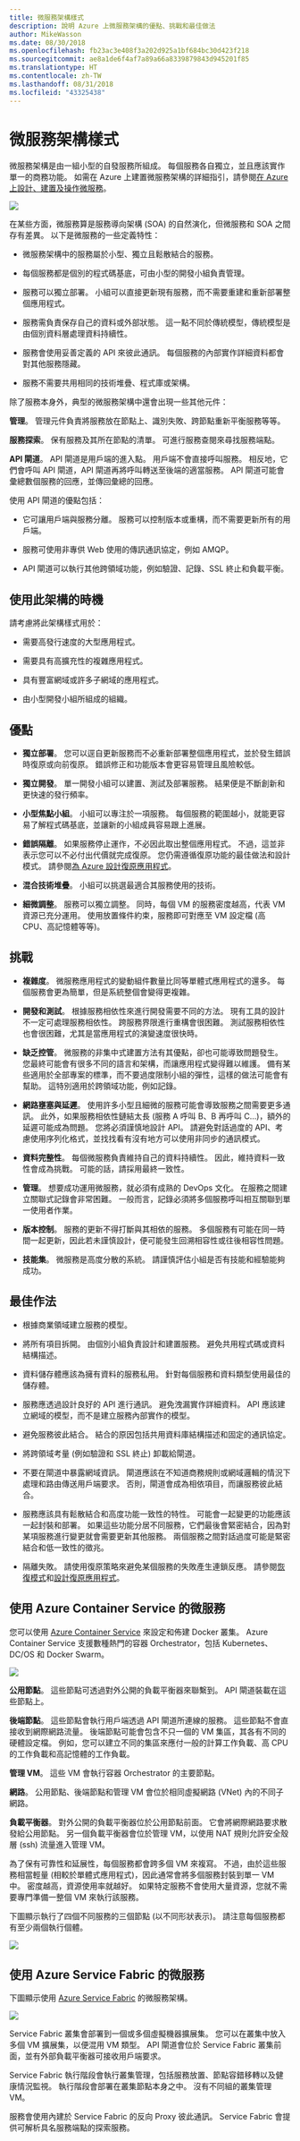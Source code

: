```yaml
---
title: 微服務架構樣式
description: 說明 Azure 上微服務架構的優點、挑戰和最佳做法
author: MikeWasson
ms.date: 08/30/2018
ms.openlocfilehash: fb23ac3e408f3a202d925a1bf684bc30d423f218
ms.sourcegitcommit: ae8a1de6f4af7a89a66a8339879843d945201f85
ms.translationtype: HT
ms.contentlocale: zh-TW
ms.lasthandoff: 08/31/2018
ms.locfileid: "43325438"
---
```

# <a name="microservices-architecture-style"></a>微服務架構樣式

微服務架構是由一組小型的自發服務所組成。 每個服務各自獨立，並且應該實作單一的商務功能。 如需在 Azure 上建置微服務架構的詳細指引，請參閱[在 Azure 上設計、建置及操作微服務](../../microservices/index.md)。

![](./images/microservices-logical.svg)
 
在某些方面，微服務算是服務導向架構 (SOA) 的自然演化，但微服務和 SOA 之間存有差異。 以下是微服務的一些定義特性：

- 微服務架構中的服務屬於小型、獨立且鬆散結合的服務。

- 每個服務都是個別的程式碼基底，可由小型的開發小組負責管理。

- 服務可以獨立部署。 小組可以直接更新現有服務，而不需要重建和重新部署整個應用程式。

- 服務需負責保存自己的資料或外部狀態。 這一點不同於傳統模型，傳統模型是由個別資料層處理資料持續性。

- 服務會使用妥善定義的 API 來彼此通訊。 每個服務的內部實作詳細資料都會對其他服務隱藏。

- 服務不需要共用相同的技術堆疊、程式庫或架構。

除了服務本身外，典型的微服務架構中還會出現一些其他元件：

**管理**。 管理元件負責將服務放在節點上、識別失敗、跨節點重新平衡服務等等。  

**服務探索**。  保有服務及其所在節點的清單。 可進行服務查閱來尋找服務端點。 

**API 閘道**。 API 閘道是用戶端的進入點。 用戶端不會直接呼叫服務。 相反地，它們會呼叫 API 閘道，API 閘道再將呼叫轉送至後端的適當服務。 API 閘道可能會彙總數個服務的回應，並傳回彙總的回應。 

使用 API 閘道的優點包括：

- 它可讓用戶端與服務分離。 服務可以控制版本或重構，而不需要更新所有的用戶端。

-  服務可使用非專供 Web 使用的傳訊通訊協定，例如 AMQP。

- API 閘道可以執行其他跨領域功能，例如驗證、記錄、SSL 終止和負載平衡。

## <a name="when-to-use-this-architecture"></a>使用此架構的時機

請考慮將此架構樣式用於：

- 需要高發行速度的大型應用程式。

- 需要具有高擴充性的複雜應用程式。

- 具有豐富網域或許多子網域的應用程式。

- 由小型開發小組所組成的組織。


## <a name="benefits"></a>優點 

- **獨立部署**。 您可以逕自更新服務而不必重新部署整個應用程式，並於發生錯誤時復原或向前復原。 錯誤修正和功能版本會更容易管理且風險較低。

- **獨立開發**。 單一開發小組可以建置、測試及部署服務。 結果便是不斷創新和更快速的發行頻率。 

- **小型焦點小組**。 小組可以專注於一項服務。 每個服務的範圍越小，就能更容易了解程式碼基底，並讓新的小組成員容易跟上進展。

- **錯誤隔離**。 如果服務停止運作，不必因此取出整個應用程式。 不過，這並非表示您可以不必付出代價就完成復原。 您仍需遵循復原功能的最佳做法和設計模式。 請參閱[為 Azure 設計復原應用程式][resiliency-overview]。

- **混合技術堆疊**。 小組可以挑選最適合其服務使用的技術。 

- **細微調整**。 服務可以獨立調整。 同時，每個 VM 的服務密度越高，代表 VM 資源已充分運用。 使用放置條件約束，服務即可對應至 VM 設定檔 (高 CPU、高記憶體等等)。

## <a name="challenges"></a>挑戰

- **複雜度**。 微服務應用程式的變動組件數量比同等單體式應用程式的還多。 每個服務會更為簡單，但是系統整個會變得更複雜。

- **開發和測試**。 根據服務相依性來進行開發需要不同的方法。 現有工具的設計不一定可處理服務相依性。 跨服務界限進行重構會很困難。 測試服務相依性也會很困難，尤其是當應用程式的演變速度很快時。

- **缺乏控管**。 微服務的非集中式建置方法有其優點，卻也可能導致問題發生。 您最終可能會有很多不同的語言和架構，而讓應用程式變得難以維護。 備有某些適用於全部專案的標準，而不要過度限制小組的彈性，這樣的做法可能會有幫助。 這特別適用於跨領域功能，例如記錄。

- **網路壅塞與延遲**。 使用許多小型且細微的服務可能會導致服務之間需要更多通訊。 此外，如果服務相依性鏈結太長 (服務 A 呼叫 B、B 再呼叫 C...)，額外的延遲可能成為問題。 您將必須謹慎地設計 API。 請避免對話過度的 API、考慮使用序列化格式，並找找看有沒有地方可以使用非同步的通訊模式。

- **資料完整性**。 每個微服務負責維持自己的資料持續性。 因此，維持資料一致性會成為挑戰。 可能的話，請採用最終一致性。

- **管理**。 想要成功運用微服務，就必須有成熟的 DevOps 文化。 在服務之間建立關聯式記錄會非常困難。 一般而言，記錄必須將多個服務呼叫相互關聯到單一使用者作業。

- **版本控制**。 服務的更新不得打斷與其相依的服務。 多個服務有可能在同一時間一起更新，因此若未謹慎設計，便可能發生回溯相容性或往後相容性問題。

- **技能集**。 微服務是高度分散的系統。 請謹慎評估小組是否有技能和經驗能夠成功。

## <a name="best-practices"></a>最佳作法

- 根據商業領域建立服務的模型。 

- 將所有項目拆開。 由個別小組負責設計和建置服務。 避免共用程式碼或資料結構描述。 

- 資料儲存體應該為擁有資料的服務私用。 針對每個服務和資料類型使用最佳的儲存體。 

- 服務應透過設計良好的 API 進行通訊。 避免洩漏實作詳細資料。 API 應該建立網域的模型，而不是建立服務內部實作的模型。

- 避免服務彼此結合。 結合的原因包括共用資料庫結構描述和固定的通訊協定。

- 將跨領域考量 (例如驗證和 SSL 終止) 卸載給閘道。

- 不要在閘道中暴露網域資訊。 閘道應該在不知道商務規則或網域邏輯的情況下處理和路由傳送用戶端要求。 否則，閘道會成為相依項目，而讓服務彼此結合。

- 服務應該具有鬆散結合和高度功能一致性的特性。 可能會一起變更的功能應該一起封裝和部署。 如果這些功能分居不同服務，它們最後會緊密結合，因為對某項服務進行變更就會需要更新其他服務。 兩個服務之間對話過度可能是緊密結合和低一致性的徵兆。 

- 隔離失敗。 請使用復原策略來避免某個服務的失敗產生連鎖反應。 請參閱[恢復模式][resiliency-patterns]和[設計復原應用程式][resiliency-overview]。

## <a name="microservices-using-azure-container-service"></a>使用 Azure Container Service 的微服務 

您可以使用 [Azure Container Service](/azure/container-service/) 來設定和佈建 Docker 叢集。 Azure Container Service 支援數種熱門的容器 Orchestrator，包括 Kubernetes、DC/OS 和 Docker Swarm。

![](./images/microservices-acs.png)
 
**公用節點**。 這些節點可透過對外公開的負載平衡器來聯繫到。 API 閘道裝載在這些節點上。

**後端節點**。 這些節點會執行用戶端透過 API 閘道所連線的服務。 這些節點不會直接收到網際網路流量。 後端節點可能會包含不只一個的 VM 集區，其各有不同的硬體設定檔。 例如，您可以建立不同的集區來應付一般的計算工作負載、高 CPU 的工作負載和高記憶體的工作負載。 

**管理 VM**。 這些 VM 會執行容器 Orchestrator 的主要節點。 

**網路**。 公用節點、後端節點和管理 VM 會位於相同虛擬網路 (VNet) 內的不同子網路。 

**負載平衡器**。  對外公開的負載平衡器位於公用節點前面。 它會將網際網路要求散發給公用節點。 另一個負載平衡器會位於管理 VM，以使用 NAT 規則允許安全殼層 (ssh) 流量進入管理 VM。

為了保有可靠性和延展性，每個服務都會跨多個 VM 來複寫。 不過，由於這些服務相當輕量 (相較於單體式應用程式)，因此通常會將多個服務封裝到單一 VM 中。 密度越高，資源使用率就越好。 如果特定服務不會使用大量資源，您就不需要專門準備一整個 VM 來執行該服務。

下圖顯示執行了四個不同服務的三個節點 (以不同形狀表示)。 請注意每個服務都有至少兩個執行個體。 
 
![](./images/microservices-node-density.png)

## <a name="microservices-using-azure-service-fabric"></a>使用 Azure Service Fabric 的微服務

下圖顯示使用 [Azure Service Fabric](/azure/service-fabric/) 的微服務架構。

![](./images/service-fabric.png)

Service Fabric 叢集會部署到一個或多個虛擬機器擴展集。 您可以在叢集中放入多個 VM 擴展集，以便混用 VM 類型。 API 閘道會位於 Service Fabric 叢集前面，並有外部負載平衡器可接收用戶端要求。

Service Fabric 執行階段會執行叢集管理，包括服務放置、節點容錯移轉以及健康情況監視。 執行階段會部署在叢集節點本身之中。 沒有不同組的叢集管理 VM。

服務會使用內建於 Service Fabric 的反向 Proxy 彼此通訊。 Service Fabric 會提供可解析具名服務端點的探索服務。


<!-- links -->

[resiliency-overview]: ../../resiliency/index.md
[resiliency-patterns]: ../../patterns/category/resiliency.md



